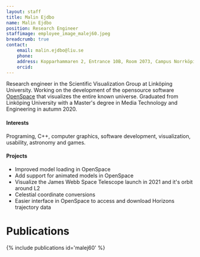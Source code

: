 ```yaml
---
layout: staff
title: Malin Ejdbo
name: Malin Ejdbo
position: Research Engineer
staffimage: employee_image_malej60.jpeg
breadcrumb: true
contact:
    email: malin.ejdbo@liu.se
    phone:
    address: Kopparhammaren 2, Entrance 10B, Room 2073, Campus Norrköping
    orcid: 
---
```


Research engineer in the Scientific Visualization Group at Linköping University. Working on the development of the opensource software [OpenSpace](https://www.openspaceproject.com/) that visualizes the entire known universe. Graduated from Linköping University with a Master's degree in Media Technology and Engineering in autumn 2020.

#### Interests
Programing, C++, computer graphics, software development, visualization, usability, astronomy and games.

#### Projects
* Improved model loading in OpenSpace
* Add support for animated models in OpenSpace
* Visualize the James Webb Space Telescope launch in 2021 and it's orbit around L2
* Celestial coordinate conversions
* Easier interface in OpenSpace to access and download Horizons trajectory data

# Publications
{% include publications id='malej60' %}
